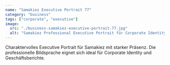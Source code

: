 ```yaml
---
name: "Samakiez Executive Portrait 77"
category: "business"
tags: ["corporate", "executive"]
image:
  src: "./business-samakiez-executive-portrait-77.jpg"
  alt: "Samakiez Professional Executive Portrait für Corporate Identity"
---
```


Charaktervolles Executive Portrait für Samakiez mit starker Präsenz. Die professionelle Bildsprache eignet sich ideal für Corporate Identity und Geschäftsberichte.